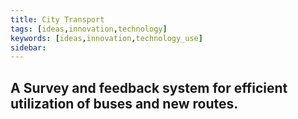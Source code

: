 ```yaml
---
title: City Transport
tags: [ideas,innovation,technology]
keywords: [ideas,innovation,technology_use]
sidebar: 
---
```


## A Survey and feedback system for efficient utilization of buses and new routes.
